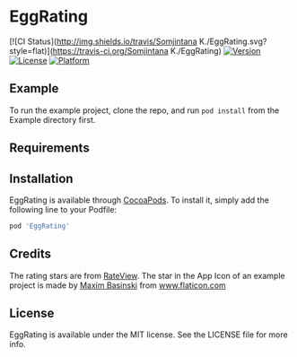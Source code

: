 # EggRating

[![CI Status](http://img.shields.io/travis/Somjintana K./EggRating.svg?style=flat)](https://travis-ci.org/Somjintana K./EggRating)
[![Version](https://img.shields.io/cocoapods/v/EggRating.svg?style=flat)](http://cocoapods.org/pods/EggRating)
[![License](https://img.shields.io/cocoapods/l/EggRating.svg?style=flat)](http://cocoapods.org/pods/EggRating)
[![Platform](https://img.shields.io/cocoapods/p/EggRating.svg?style=flat)](http://cocoapods.org/pods/EggRating)

## Example

To run the example project, clone the repo, and run `pod install` from the Example directory first.

## Requirements

## Installation

EggRating is available through [CocoaPods](http://cocoapods.org). To install
it, simply add the following line to your Podfile:

```ruby
pod 'EggRating'
```

## Credits
The rating stars are from [RateView](https://github.com/taruntyagi697/RateView).
The star in the App Icon of an example project is made by [Maxim Basinski](http://www.flaticon.com/authors/maxim-basinski) from www.flaticon.com

## License

EggRating is available under the MIT license. See the LICENSE file for more info.
